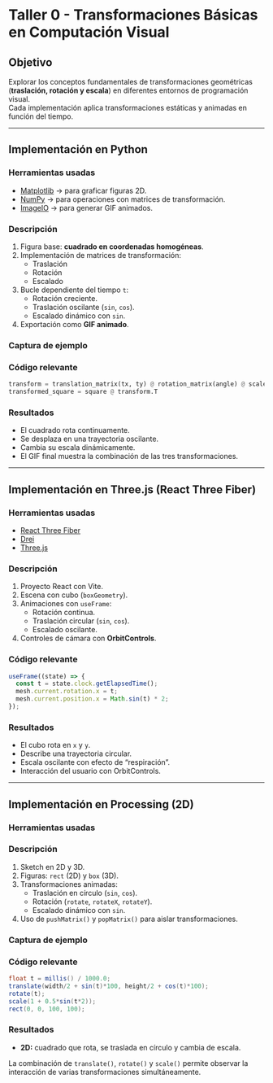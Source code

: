 #  Taller 0 - Transformaciones Básicas en Computación Visual

## Objetivo
Explorar los conceptos fundamentales de transformaciones geométricas 
(**traslación, rotación y escala**) en diferentes entornos de programación visual.  
Cada implementación aplica transformaciones estáticas y animadas en función del tiempo.

---

##  Implementación en Python

### Herramientas usadas
- [Matplotlib](https://matplotlib.org/) → para graficar figuras 2D.  
- [NumPy](https://numpy.org/) → para operaciones con matrices de transformación.  
- [ImageIO](https://imageio.readthedocs.io/) → para generar GIF animados.  

### Descripción
1. Figura base: **cuadrado en coordenadas homogéneas**.  
2. Implementación de matrices de transformación:
   - Traslación
   - Rotación
   - Escalado
3. Bucle dependiente del tiempo `t`:  
   - Rotación creciente.  
   - Traslación oscilante (`sin`, `cos`).  
   - Escalado dinámico con `sin`.  
4. Exportación como **GIF animado**.  

### Captura de ejemplo



### Código relevante
```python
transform = translation_matrix(tx, ty) @ rotation_matrix(angle) @ scale_matrix(scale, scale)
transformed_square = square @ transform.T
```

### Resultados
- El cuadrado rota continuamente.  
- Se desplaza en una trayectoria oscilante.  
- Cambia su escala dinámicamente.  
- El GIF final muestra la combinación de las tres transformaciones.  

---

##  Implementación en Three.js (React Three Fiber)

### Herramientas usadas
- [React Three Fiber](https://docs.pmnd.rs/react-three-fiber/getting-started/introduction)  
- [Drei](https://github.com/pmndrs/drei)  
- [Three.js](https://threejs.org/)  

### Descripción
1. Proyecto React con Vite.  
2. Escena con cubo (`boxGeometry`).  
3. Animaciones con `useFrame`:  
   - Rotación continua.  
   - Traslación circular (`sin`, `cos`).  
   - Escalado oscilante.  
4. Controles de cámara con **OrbitControls**.  




### Código relevante
```jsx
useFrame((state) => {
  const t = state.clock.getElapsedTime();
  mesh.current.rotation.x = t;
  mesh.current.position.x = Math.sin(t) * 2;
});
```

### Resultados
- El cubo rota en `x` y `y`.  
- Describe una trayectoria circular.  
- Escala oscilante con efecto de “respiración”.  
- Interacción del usuario con OrbitControls.  

---

## Implementación en Processing (2D)

### Herramientas usadas


### Descripción
1. Sketch en 2D y 3D.  
2. Figuras: `rect` (2D) y `box` (3D).  
3. Transformaciones animadas:
   - Traslación en círculo (`sin`, `cos`).  
   - Rotación (`rotate`, `rotateX`, `rotateY`).  
   - Escalado dinámico con `sin`.  
4. Uso de `pushMatrix()` y `popMatrix()` para aislar transformaciones.  

### Captura de ejemplo


### Código relevante
```java
float t = millis() / 1000.0;
translate(width/2 + sin(t)*100, height/2 + cos(t)*100);
rotate(t);
scale(1 + 0.5*sin(t*2));
rect(0, 0, 100, 100);
```

### Resultados
- **2D:** cuadrado que rota, se traslada en círculo y cambia de escala.  
 

La combinación de `translate()`, `rotate()` y `scale()` permite observar la interacción de varias transformaciones simultáneamente.  
